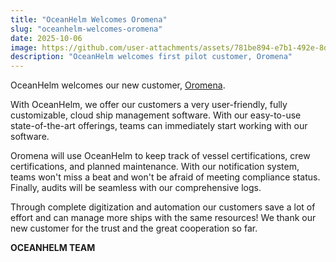 ```yaml
---
title: "OceanHelm Welcomes Oromena"
slug: "oceanhelm-welcomes-oromena"
date: 2025-10-06
image: https://github.com/user-attachments/assets/781be894-e7b1-492e-8d09-88ba41d9df1c
description: "OceanHelm welcomes first pilot customer, Oromena"
---
```


OceanHelm welcomes our new customer, [Oromena](https://oromena.com/).

With OceanHelm, we offer our customers a very user-friendly, fully customizable, cloud ship management software. With our easy-to-use state-of-the-art offerings, teams can immediately start working with our software.

Oromena will use OceanHelm to keep track of vessel certifications, crew certifications, and planned maintenance. With our notification system, teams won't miss a beat and won't be afraid of meeting compliance status. Finally, audits will be seamless with our comprehensive logs.

Through complete digitization and automation our customers save a lot of effort and can manage more ships with the same resources! We thank our new customer for the trust and the great cooperation so far.

**OCEANHELM TEAM**